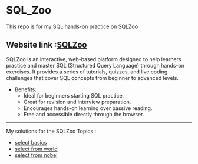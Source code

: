 # SQL_Zoo
This repo is for my SQL hands-on practice on SQLZoo <br>

Website link :[SQLZoo](https://sqlzoo.net/wiki/SQL_Tutorial)  <br>
---
SQLZoo is an interactive, web-based platform designed to help learners practice and master SQL (Structured Query Language) through hands-on exercises.
It provides a series of tutorials, quizzes, and live coding challenges that cover SQL concepts from beginner to advanced levels.
* Benefits:
  - Ideal for beginners starting SQL practice.
  - Great for revision and interview preparation.
  - Encourages hands-on learning over passive reading.
  - Free and accessible directly through the browser.

---
My solutions for the SQLZoo Topics :
- [select basics](https://github.com/Es-war29/sql_zoo/blob/main/practice/select_01)
- [select from world](https://github.com/Es-war29/sql_zoo/blob/main/practice/select_02)
- [select from nobel](https://github.com/Es-war29/sql_zoo/blob/main/practice/select_03)
